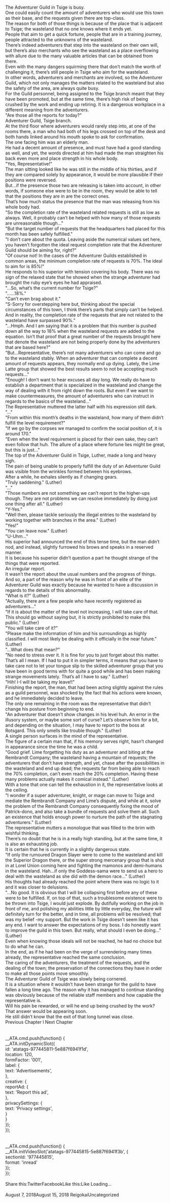<br/>
The Adventurer Guild in Tsige is busy.<br/>
One could easily count the amount of adventurers who would use this town as their base, and the requests given there are top-class.<br/>
The reason for both of those things is because of the place that is adjacent to Tsige; the wasteland that no one knows where it ends yet. <br/>
People that aim to get a quick fortune, people that are in a training journey, people attracted to the unknowns of the wasteland.<br/>
There’s indeed adventurers that step into the wasteland on their own will, but there’s also merchants who see the wasteland as a place overflowing with allure due to the many valuable articles that can be obtained from there.<br/>
Even with the many dangers squirming there that don’t match the worth of challenging it, there’s still people in Tsige who aim for the wasteland.<br/>
In other words, adventurers and merchants are involved, so the Adventurer Guild, which not only manages the matters related to the wasteland but also the safety of the area, are always quite busy.<br/>
For the Guild personnel, being assigned to the Tsige branch meant that they have been promoted, but at the same time, there’s high risk of being crushed by the work and ending up retiring. It is a dangerous workplace in a different meaning from the adventurers.<br/>
"Are those all the reports for today?" <br/>
Adventurer Guild, Tsige branch.<br/>
At the third floor where adventurers would rarely step into, at one of the rooms there, a man who had both of his legs crossed on top of the desk and both hands linked around his mouth spoke to ask for confirmation.<br/>
The one facing him was an elderly man.<br/>
He had a decent amount of presence, and must have had a good standing as well, and yet, the words directed at him had made the man straighten his back even more and place strength in his whole body.<br/>
"Yes, Representative!" <br/>
The man sitting looked like he was still in the middle of his thirties, and if they are compared solely by appearance, it would be more plausible if their positions were reversed.<br/>
But…if the presence those two are releasing is taken into account, in other words, if someone else were to be in the room, they would be able to tell that the positions they are in are the correct ones.<br/>
That’s how much status the presence that the man was releasing from his whole body had.<br/>
"So the completion rate of the wasteland related requests is still as low as always. Well, it probably can’t be helped with how many of those requests are unreasonable though…" <br/>
"But the target number of requests that the headquarters had placed for this month has been safely fulfilled." <br/>
"I don’t care about the quota. Leaving aside the numerical values set here, you haven’t forgotten the ideal request completion rate that the Adventurer Guild should be aiming for, right?" <br/>
"Of course not! In the cases of the Adventurer Guilds established in common areas, the minimum completion rate of requests is 70%. The ideal to aim for is 85%!" <br/>
He responds to his superior with tension covering his body. There was no sign of the relaxed state that he showed when the strange adventurer had brought the ruby eye’s eyes he had appraised.<br/>
"…So, what’s the current number for Tsige?" <br/>
"……18%." <br/>
"Can’t even brag about it." <br/>
"S-Sorry for overstepping here but, thinking about the special circumstances of this town, I think there’s parts that simply can’t be helped. And in reality, the completion rate of the requests that are not related to the wasteland have surpassed 90%." <br/>
"…Hmph. And I am saying that it is a problem that this number is pushed down all the way to 18% when the wasteland requests are added to the equation. Isn’t that proof that a great number of the requests brought here that denote the wasteland are not being properly done by the adventurers that are based here?" <br/>
"But…Representative, there’s not many adventurers who can come and go to the wasteland stably. When an adventurer that can complete a decent amount of requests appears, they normally end up dying. Lately, the Lime Latte group that showed the best results seem to not be accepting much requests…" <br/>
"Enough! I don’t want to hear excuses all day long. We really do have to establish a department that is specialized in the wasteland and change the way of dealing with it from right down the roots. But even if we want to make countermeasures, the amount of adventurers who can instruct in regards to the basics of the wasteland…" <br/>
The Representative muttered the latter half with his expression still dark.<br/>
"…"<br/>
"From within this month’s deaths in the wasteland, how many of them didn’t fulfill the level requirement?" <br/>
"If we go by the corpses we managed to confirm the social position of, it is around 170." <br/>
"Even when the level requirement is placed for their own sake, they can’t even follow that huh. The allure of a place where fortune lies might be great, but this is just…" <br/>
The top of the Adventurer Guild in Tsige, Luther, made a long and heavy sigh.<br/>
The pain of being unable to properly fulfill the duty of an Adventurer Guild was visible from the wrinkles formed between his eyebrows.<br/>
After a while, he exhales silently as if changing gears.<br/>
"Truly saddening." (Luther)  <br/>
"…"<br/>
"Those numbers are not something we can’t report to the higher-ups though. They are not problems we can resolve immediately by doing just one thing after all." (Luther)<br/>
"Y-Yes." <br/>
"Well then, please tackle seriously the illegal entries to the wasteland by working together with branches in the area." (Luther)<br/>
"Yes!" <br/>
"You can leave now." (Luther)<br/>
"U-Uhm…" <br/>
His superior had announced the end of this tense time, but the man didn’t nod, and instead, slightly furrowed his brows and speaks in a reserved manner.<br/>
It is because his superior didn’t question a part he thought strange of the things that were reported.<br/>
An irregular report.<br/>
It wasn’t the report about the usual numbers and the progress of things.<br/>
And so, a part of the reason why he was in front of an elite of the Adventurer Guild was exactly because he wanted to have a discussion in regards to the details of this abnormality.<br/>
"What is it?" (Luther)<br/>
"Actually, there are a few people who have recently registered as adventurers…" <br/>
"If it is about the matter of the level not increasing, I will take care of that. This should go without saying but, it is strictly prohibited to make this public." (Luther)<br/>
"You will take care of it?" <br/>
"Please make the information of him and his surroundings as highly classified. I will most likely be dealing with it officially in the near future." (Luther)<br/>
"…What does that mean?" <br/>
"No need to stress over it. It is fine for you to just forget about this matter. That’s all I mean. If I had to put it in simpler terms, it means that you have to take care not to let your tongue slip to the skilled adventurer group that you have been in good terms with for quite a good while and has been making strange movements lately. That’s all I have to say." (Luther)<br/>
"Hih! I-I will be taking my leave!!" <br/>
Finishing the report, the man, that had been acting slightly against the rules as a guild personnel, was shocked by the fact that his actions were known, and he immediately decided to leave. <br/>
The only one remaining in the room was the representative that didn’t change his posture from beginning to end.<br/>
"An adventurer that doesn’t show changes in his level huh. An error in the illusory system, or maybe some sort of curse? Let’s observe him for a bit, and depending on the situation, I may have to report to the boss at Rotsgard. This only smells like trouble though." (Luther)<br/>
A single person surfaces in the mind of the representative.<br/>
The figure of a certain man that, if his memory serves right, hasn’t changed in appearance since the time he was a child.<br/>
"Good grief. Lime forgetting his duty as an adventurer and biting at the Rembrandt Company; the wasteland having a mountain of requests; the adventurers that don’t have strength, and yet, chase after the possibilities in the wasteland and end up dead; the requests far from being able to reach the 70% completion, can’t even reach the 20% completion. Having these many problems actually makes it comical instead." (Luther)<br/>
With a tone that one can tell the exhaustion in it, the representative looks at the ceiling.<br/>
"I wonder if a super adventurer, knight, or mage can move to Tsige and mediate the Rembrandt Company and Lime’s dispute, and while at it, solve the problem of the Rembrandt Company consequently fixing the mood of Patrick-dono, and also take a bundle of requests and solve them all. Such an existence that holds enough power to nurture the path of the stagnating adventurers." (Luther)<br/>
The representative mutters a monologue that was filled to the brim with wishful thinking. <br/>
There’s no doubt that he is in a really high standing, but at the same time, it is also an exhausting job.<br/>
It is certain that he is currently in a slightly dangerous state.<br/>
"If only the rumoured Dragon Slayer were to come to the wasteland and kill the Superior Dragon there, or the super strong mercenary group that is shut in at Lorel Union coming here and fighting the mamonos and demi-humans in the wasteland. Hah…if only the Goddess-sama were to send us a hero to deal with the wasteland as she did with the demon race…" (Luther)<br/>
His thoughts had already reached the point where there was no logic to it and it was closer to delusions.<br/>
"…No good. It is obvious that I will be collapsing first before any of these were to be fulfilled. If, on top of that, such a troublesome existence were to be thrown into Tsige, I would just explode. By dutifully working on the job in front of me, and polishing my abilities little by little everyday, the future will definitely turn for the better, and in time, all problems will be resolved; that was my belief -my support. But the work in Tsige doesn’t seem like it has any end. I want to answer the expectations of my boss. I do honestly want to improve the guild in this town. But really, what should I even be doing…" (Luther)<br/>
Even when knowing those ideals will not be reached, he had no choice but to do what he can. <br/>
In the end, as if he had been on the verge of surrendering many times already, the representative reached the same conclusion.<br/>
The caring of the adventurers, the treatment of the requests, and the dealing of the town; the preservation of the connections they have in order to make all those points move smoothly.<br/>
The Adventurer Guild of Tsige was slowly being cornered.<br/>
It is a situation where it wouldn’t have been strange for the guild to have fallen a long time ago. The reason why it has managed to continue standing was obviously because of the reliable staff members and how capable the representative is.  <br/>
Will his pain be rewarded, or will he end up being crushed by the work? <br/>
That answer would be appearing soon.<br/>
He still didn’t know that the exit of that long tunnel was close.<br/>
Previous Chapter l Next Chapter<br/>
<br/>
<br/>
				__ATA.cmd.push(function() {<br/>
					__ATA.initDynamicSlot({<br/>
						id: 'atatags-977445811-5e887f6941f1d',<br/>
						location: 120,<br/>
						formFactor: '001',<br/>
						label: {<br/>
							text: 'Advertisements',<br/>
						},<br/>
						creative: {<br/>
							reportAd: {<br/>
								text: 'Report this ad',<br/>
							},<br/>
							privacySettings: {<br/>
								text: 'Privacy settings',<br/>
							}<br/>
						}<br/>
					});<br/>
				});<br/>
			<br/>
<br/>
            __ATA.cmd.push(function() {<br/>
                __ATA.initVideoSlot('atatags-977445815-5e887f6941f3b', {<br/>
                    sectionId: '977445815',<br/>
                    format: 'inread'<br/>
                });<br/>
            });<br/>
        <br/>
Share this:TwitterFacebookLike this:Like Loading... <br/>
<br/>
August 7, 2018August 15, 2018 ReigokaiUncategorized <br/>
<br/>
<br/>
